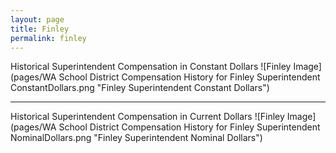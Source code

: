```yaml
---
layout: page
title: Finley
permalink: finley
---
```



Historical Superintendent Compensation in Constant Dollars
![Finley Image](pages/WA School District Compensation History for Finley Superintendent ConstantDollars.png "Finley Superintendent Constant Dollars")

___

Historical Superintendent Compensation in Current Dollars
![Finley Image](pages/WA School District Compensation History for Finley Superintendent NominalDollars.png "Finley Superintendent Nominal Dollars")